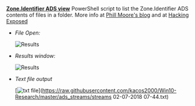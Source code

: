 <!-- saved from url=(0023) https://kacos2000.github.io/Win10-Research/ads_streams/ --> 
<!-- https://guides.github.com/features/mastering-markdown/ --> 

**[Zone.Identifier ADS view](https://github.com/kacos2000/Win10-Research/blob/master/ads_streams/streams.ps1)** PowerShell script to list the Zone.Identifier ADS contents of files in a folder.  More info at [Phill Moore's blog](https://thinkdfir.com/2018/06/17/zone-identifier-kmditemwherefroms/) and at [Hacking Exposed](http://www.hecfblog.com/2018/06/daily-blog-402-solution-saturday-62318.html)


   - *File Open:*
  
      ![Results](https://raw.githubusercontent.com/kacos2000/Win10-Research/master/ads_streams/s_o.JPG)
   

   - *Results window:*
  
      ![Results](https://raw.githubusercontent.com/kacos2000/Win10-Research/master/ads_streams/s_results.JPG)
   
   
   - *Text file output*
   
      [![txt file](https://raw.githubusercontent.com/kacos2000/Win10-Research/master/ads_streams/TXT.JPG)](https://raw.githubusercontent.com/kacos2000/Win10-Research/master/ads_streams/streams 02-07-2018 07-44.txt)
   
